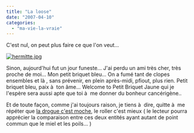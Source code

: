 ```yaml
---
title: "La loose"
date: "2007-04-10"
categories: 
  - "ma-vie-la-vraie"
---
```


C'est nul, on peut plus faire ce que l'on veut...

[![hermitte.jpg](images/.hermitte.jpg "hermitte.jpg")](http://kwaite.free.fr/wordpress/wp-content/uploads/hermitte.jpg)

Sinon, aujourd'hui fut un jour funeste... J'ai perdu un ami très cher, très proche de moi... Mon petit briquet bleu... On a fumé tant de clopes ensembles et là , sans prévenir, en plein après-midi, pfiout, plus rien. Petit briquet bleu, paix à  ton âme... Welcome to Petit Briquet Jaune qui je l'espère sera aussi apte que toi à  me donner du bonheur cancérigène..

Et de toute façon, comme j'ai toujours raison, je tiens à  dire, quitte à  me répéter que [la drogue c'est moche](http://fr.wikipedia.org/wiki/Ecstasy), le roller c'est mieux ( le lecteur pourra apprécier la comparaison entre ces deux entités ayant autant de point commun que le miel et les poils... )
